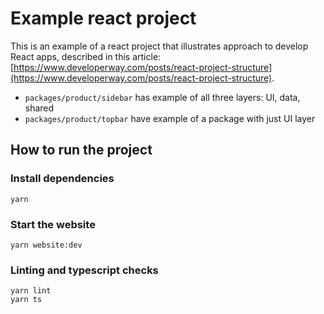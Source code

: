# Example react project

This is an example of a react project that illustrates approach to develop React apps, described in this article: [https://www.developerway.com/posts/react-project-structure](https://www.developerway.com/posts/react-project-structure).

* `packages/product/sidebar` has example of all three layers: UI, data, shared
* `packages/product/topbar` have example of a package with just UI layer

## How to run the project

### Install dependencies

```
yarn
```

### Start the website

```
yarn website:dev
```

### Linting and typescript checks

```
yarn lint
yarn ts
```
